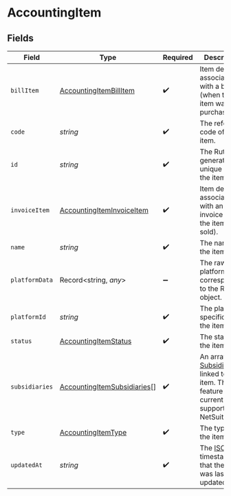 # AccountingItem


## Fields

| Field                                                                                                                          | Type                                                                                                                           | Required                                                                                                                       | Description                                                                                                                    |
| ------------------------------------------------------------------------------------------------------------------------------ | ------------------------------------------------------------------------------------------------------------------------------ | ------------------------------------------------------------------------------------------------------------------------------ | ------------------------------------------------------------------------------------------------------------------------------ |
| `billItem`                                                                                                                     | [AccountingItemBillItem](../../models/shared/accountingitembillitem.md)                                                        | :heavy_check_mark:                                                                                                             | Item details associated with a bill (when the item was purchased).                                                             |
| `code`                                                                                                                         | *string*                                                                                                                       | :heavy_check_mark:                                                                                                             | The reference code of the item.                                                                                                |
| `id`                                                                                                                           | *string*                                                                                                                       | :heavy_check_mark:                                                                                                             | The Rutter generated unique ID of the item.                                                                                    |
| `invoiceItem`                                                                                                                  | [AccountingItemInvoiceItem](../../models/shared/accountingiteminvoiceitem.md)                                                  | :heavy_check_mark:                                                                                                             | Item details associated with an invoice (when the item was sold).                                                              |
| `name`                                                                                                                         | *string*                                                                                                                       | :heavy_check_mark:                                                                                                             | The name of the item.                                                                                                          |
| `platformData`                                                                                                                 | Record<string, *any*>                                                                                                          | :heavy_minus_sign:                                                                                                             | The raw platform data corresponding to the Rutter object.                                                                      |
| `platformId`                                                                                                                   | *string*                                                                                                                       | :heavy_check_mark:                                                                                                             | The platform specific ID of the item.                                                                                          |
| `status`                                                                                                                       | [AccountingItemStatus](../../models/shared/accountingitemstatus.md)                                                            | :heavy_check_mark:                                                                                                             | The status of the item.                                                                                                        |
| `subsidiaries`                                                                                                                 | [AccountingItemSubsidiaries](../../models/shared/accountingitemsubsidiaries.md)[]                                              | :heavy_check_mark:                                                                                                             | An array of [Subsidiary](/rest/version/subsidiaries) linked to the item. This feature is currently only supported on NetSuite. |
| `type`                                                                                                                         | [AccountingItemType](../../models/shared/accountingitemtype.md)                                                                | :heavy_check_mark:                                                                                                             | The type of the item.                                                                                                          |
| `updatedAt`                                                                                                                    | *string*                                                                                                                       | :heavy_check_mark:                                                                                                             | The [ISO 8601](https://www.iso.org/iso-8601-date-and-time-format.html) timestamp that the item was last updated.               |